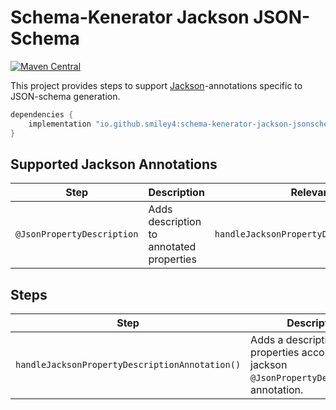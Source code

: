 # Schema-Kenerator Jackson JSON-Schema

[![Maven Central](https://maven-badges.herokuapp.com/maven-central/io.github.smiley4/schema-kenerator-jackson-jsonschema/badge.svg)](https://maven-badges.herokuapp.com/maven-central/io.github.smiley4/schema-kenerator-jackson-jsonschema)

This project provides steps to support [Jackson](https://github.com/FasterXML/jackson-annotations)-annotations specific
to JSON-schema generation.

```kotlin
dependencies {
    implementation "io.github.smiley4:schema-kenerator-jackson-jsonschema:<VERSION>"
}
```

## Supported Jackson Annotations

| Step                       | Description                              | Relevant Steps                                 |
|----------------------------|------------------------------------------|------------------------------------------------|
| `@JsonPropertyDescription` | Adds description to annotated properties | `handleJacksonPropertyDescriptionAnnotation()` |

## Steps

| Step                                           | Description                                                                                      |
|------------------------------------------------|--------------------------------------------------------------------------------------------------|
| `handleJacksonPropertyDescriptionAnnotation()` | Adds a description to properties according to the jackson `@JsonPropertyDescription`-annotation. |
